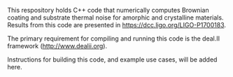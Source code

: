 This respository holds C++ code that numerically computes Brownian coating and substrate thermal noise for amorphic and crystalline materials. Results from this code are presented in https://dcc.ligo.org/LIGO-P1700183.

The primary requirement for compiling and running this code is the deal.II framework (http://www.dealii.org). 

Instructions for building this code, and example use cases, will be added here.